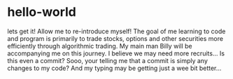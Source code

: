 # hello-world
lets get it!
Allow me to re-introduce myself!
The goal of me learning to code and program is primarily to trade stocks, options and other securities more efficiently through algorithmic trading. 
My main man Billy will be accompanying me on this journey.
I believe we may need more recruits...
Is this even a commit? 
  Sooo, your telling me that a commit is simply any changes to my code? And my typing may be getting just a wee bit better...
